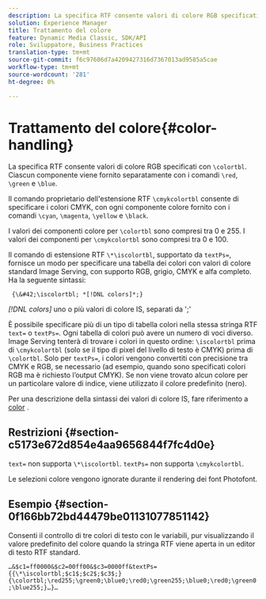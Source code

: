 ```yaml
---
description: La specifica RTF consente valori di colore RGB specificati con &bsol;colortbl. Ogni componente è fornito separatamente con i comandi &bsol;rosso, &bsol;verde e &bsol;blu.
solution: Experience Manager
title: Trattamento del colore
feature: Dynamic Media Classic, SDK/API
role: Sviluppatore, Business Practices
translation-type: tm+mt
source-git-commit: f6c97606d7a4209427316d7367013ad9585a5cae
workflow-type: tm+mt
source-wordcount: '281'
ht-degree: 0%

---
```



# Trattamento del colore{#color-handling}

La specifica RTF consente valori di colore RGB specificati con `\colortbl`. Ciascun componente viene fornito separatamente con i comandi `\red`, `\green` e `\blue`.

Il comando proprietario dell&#39;estensione RTF `\cmykcolortbl` consente di specificare i colori CMYK, con ogni componente colore fornito con i comandi `\cyan`, `\magenta`, `\yellow` e `\black`.

I valori dei componenti colore per `\colortbl` sono compresi tra 0 e 255. I valori dei componenti per `\cmykcolortbl` sono compresi tra 0 e 100.

Il comando di estensione RTF `\*\iscolortbl`, supportato da `textPs=`, fornisce un modo per specificare una tabella dei colori con valori di colore standard Image Serving, con supporto RGB, grigio, CMYK e alfa completo. Ha la seguente sintassi:

` {\&#42;\iscolortbl; *[!DNL colors]*;}`

*[!DNL colors]* uno o più valori di colore IS, separati da &#39;;&#39;

È possibile specificare più di un tipo di tabella colori nella stessa stringa RTF `text=` o `textPs=`. Ogni tabella di colori può avere un numero di voci diverso. Image Serving tenterà di trovare i colori in questo ordine: `\iscolortbl` prima di `\cmykcolortbl` (solo se il tipo di pixel del livello di testo è CMYK) prima di `\colortbl`. Solo per `textPs=`, i colori vengono convertiti con precisione tra CMYK e RGB, se necessario (ad esempio, quando sono specificati colori RGB ma è richiesto l’output CMYK). Se non viene trovato alcun colore per un particolare valore di indice, viene utilizzato il colore predefinito (nero).

Per una descrizione della sintassi dei valori di colore IS, fare riferimento a [color](/help/aem-is-ir-api/is-api/http-ref/image-serving-api-ref/c-http-protocol-reference/c-data-types/r-is-http-color.md) .

## Restrizioni {#section-c5173e672d854e4aa9656844f7fc4d0e}

`text=` non supporta  `\*\iscolortbl`. `textPs=` non supporta  `\cmykcolortbl`.

Le selezioni colore vengono ignorate durante il rendering dei font Photofont.

## Esempio {#section-0f166bb72bd44479be01131077851142}

Consenti il controllo di tre colori di testo con le variabili, pur visualizzando il valore predefinito del colore quando la stringa RTF viene aperta in un editor di testo RTF standard.

`…&$c1=ff0000&$c2=00ff00&$c3=0000ff&textPs={{\*\iscolortbl;$c1$;$c2$;$c3$;}{\colortbl;\red255;\green0;\blue0;\red0;\green255;\blue0;\red0;\green0;\blue255;}…}…`
